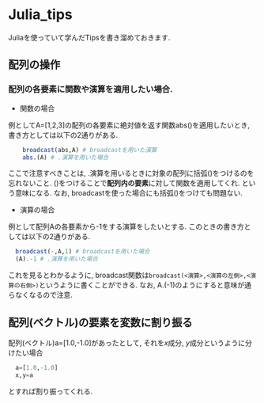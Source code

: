 # Julia_tips
Juliaを使っていて学んだTipsを書き溜めておきます.

## 配列の操作
### 配列の各要素に関数や演算を適用したい場合.
- 関数の場合

例としてA=[1,2,3]の配列の各要素に絶対値を返す関数abs()を適用したいとき, 書き方としては以下の2通りがある.
```julia
    broadcast(abs,A) # broadcastを用いた演算
    abs.(A) # .演算を用いた場合
```
ここで注意すべきことは, .演算を用いるときに対象の配列に括弧()をつけるのを忘れないこと. ()をつけることで**配列内の要素**に対して関数を適用してくれ. という意味になる. なお, broadcastを使った場合にも括弧()をつけても問題ない.

- 演算の場合
  
例として配列Aの各要素から-1をする演算をしたいとする. このときの書き方としては以下の2通りがある.
  ```julia
    broadcast(-,A,1) # broadcastを用いた場合
    (A).-1 # .演算を用いた場合
  ```
これを見るとわかるように, broadcast関数は`broadcast(<演算>,<演算の左側>,<演算の右側>)`というように書くことができる. なお, A.(-1)のようにすると意味が通らなくなるので注意.

## 配列(ベクトル)の要素を変数に割り振る
配列(ベクトル)a=[1.0,-1.0]があったとして, それを$x$成分, $y$成分というように分けたい場合

```julia
  a=[1.0,-1.0]
  x,y=a
```
とすれば割り振ってくれる.
